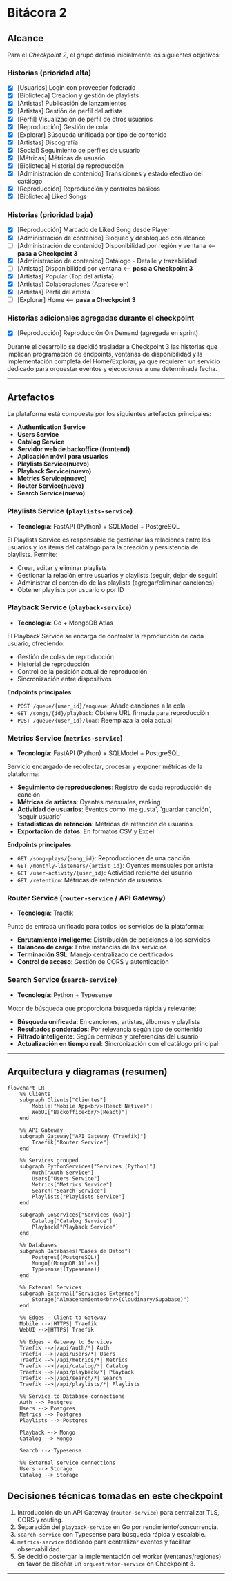 # Bitácora 2

## Alcance

Para el *Checkpoint 2*, el grupo definió inicialmente los siguientes objetivos:

### Historias (prioridad alta)

* [x] [Usuarios] Login con proveedor federado
* [x] [Biblioteca] Creación y gestión de playlists
* [x] [Artistas] Publicación de lanzamientos
* [x] [Artistas] Gestión de perfil del artista
* [x] [Perfil] Visualización de perfil de otros usuarios
* [x] [Reproducción] Gestión de cola
* [x] [Explorar] Búsqueda unificada por tipo de contenido
* [x] [Artistas] Discografía
* [x] [Social] Seguimiento de perfiles de usuario
* [x] [Métricas] Métricas de usuario
* [x] [Biblioteca] Historial de reproducción
* [x] [Administración de contenido] Transiciones y estado efectivo del catálogo
* [x] [Reproducción] Reproducción y controles básicos
* [x] [Biblioteca] Liked Songs

### Historias (prioridad baja)

* [x] [Reproducción] Marcado de Liked Song desde Player
* [x] [Administración de contenido] Bloqueo y desbloqueo con alcance
* [ ] [Administración de contenido] Disponibilidad por región y ventana  <-- **pasa a Checkpoint 3**
* [x] [Administración de contenido] Catálogo - Detalle y trazabilidad
* [ ] [Artistas] Disponibilidad por ventana  <-- **pasa a Checkpoint 3**
* [x] [Artistas] Popular (Top del artista)
* [x] [Artistas] Colaboraciones (Aparece en)
* [x] [Artistas] Perfil del artista
* [ ] [Explorar] Home  <-- **pasa a Checkpoint 3**

### Historias adicionales agregadas durante el checkpoint

* [x] [Reproducción] Reproducción On Demand  (agregada en sprint)

Durante el desarrollo se decidió trasladar a Checkpoint 3 las historias que implican programacion de endpoints, ventanas de disponibilidad y la implementación completa del Home/Explorar, ya que requieren un servicio dedicado para orquestar eventos y ejecuciones a una determinada fecha.

---

## Artefactos

La plataforma está compuesta por los siguientes artefactos principales:

* **Authentication Service**
* **Users Service**
* **Catalog Service**
* **Servidor web de backoffice (frontend)**
* **Aplicación móvil para usuarios**
* **Playlists Service(nuevo)**
* **Playback Service(nuevo)**
* **Metrics Service(nuevo)**
* **Router Service(nuevo)**
* **Search Service(nuevo)**



### Playlists Service (`playlists-service`)

* **Tecnología**: FastAPI (Python) + SQLModel + PostgreSQL

El Playlists Service es responsable de gestionar las relaciones entre los usuarios y los items del catálogo para la creación y persistencia de playlists. Permite:

* Crear, editar y eliminar playlists
* Gestionar la relación entre usuarios y playlists (seguir, dejar de seguir)
* Administrar el contenido de las playlists (agregar/eliminar canciones)
* Obtener playlists por usuario o por ID

### Playback Service (`playback-service`)

* **Tecnología**: Go + MongoDB Atlas

El Playback Service se encarga de controlar la reproducción de cada usuario, ofreciendo:

* Gestión de colas de reproducción
* Historial de reproducción
* Control de la posición actual de reproducción
* Sincronización entre dispositivos

**Endpoints principales**:
- `POST /queue/{user_id}/enqueue`: Añade canciones a la cola
- `GET /songs/{id}/playback`: Obtiene URL firmada para reproducción
- `POST /queue/{user_id}/load`: Reemplaza la cola actual

### Metrics Service (`metrics-service`)

* **Tecnología**: FastAPI (Python) + SQLModel + PostgreSQL

Servicio encargado de recolectar, procesar y exponer métricas de la plataforma:

* **Seguimiento de reproducciones**: Registro de cada reproducción de canción
* **Métricas de artistas**: Oyentes mensuales, ranking
* **Actividad de usuarios**: Eventos como 'me gusta', 'guardar canción', 'seguir usuario'
* **Estadísticas de retención**: Métricas de retención de usuarios
* **Exportación de datos**: En formatos CSV y Excel

**Endpoints principales**:
- `GET /song-plays/{song_id}`: Reproducciones de una canción
- `GET /monthly-listeners/{artist_id}`: Oyentes mensuales por artista
- `GET /user-activity/{user_id}`: Actividad reciente del usuario
- `GET /retention`: Métricas de retención de usuarios

### Router Service (`router-service` / API Gateway)

* **Tecnología**: Traefik

Punto de entrada unificado para todos los servicios de la plataforma:

* **Enrutamiento inteligente**: Distribución de peticiones a los servicios
* **Balanceo de carga**: Entre instancias de los servicios
* **Terminación SSL**: Manejo centralizado de certificados
* **Control de acceso**: Gestión de CORS y autenticación

### Search Service (`search-service`)

* **Tecnología**: Python + Typesense

Motor de búsqueda que proporciona búsqueda rápida y relevante:

* **Búsqueda unificada**: En canciones, artistas, álbumes y playlists
* **Resultados ponderados**: Por relevancia según tipo de contenido
* **Filtrado inteligente**: Según permisos y preferencias del usuario
* **Actualización en tiempo real**: Sincronización con el catálogo principal



---

## Arquitectura y diagramas (resumen)

```mermaid
flowchart LR
    %% Clients
    subgraph Clients["Clientes"]
        Mobile["Mobile App<br/>(React Native)"]
        WebUI["Backoffice<br/>(React)"]
    end

    %% API Gateway
    subgraph Gateway["API Gateway (Traefik)"]
        Traefik["Router Service"]
    end

    %% Services grouped
    subgraph PythonServices["Services (Python)"]
        Auth["Auth Service"]
        Users["Users Service"]
        Metrics["Metrics Service"]
        Search["Search Service"]
        Playlists["Playlists Service"]
    end

    subgraph GoServices["Services (Go)"]
        Catalog["Catalog Service"]
        Playback["Playback Service"]
    end

    %% Databases
    subgraph Databases["Bases de Datos"]
        Postgres[(PostgreSQL)] 
        Mongo[(MongoDB Atlas)]
        Typesense[(Typesense)]
    end

    %% External Services
    subgraph External["Servicios Externos"]
        Storage["Almacenamiento<br/>(Cloudinary/Supabase)"]
    end

    %% Edges - Client to Gateway
    Mobile -->|HTTPS| Traefik
    WebUI -->|HTTPS| Traefik

    %% Edges - Gateway to Services
    Traefik -->|/api/auth/*| Auth
    Traefik -->|/api/users/*| Users
    Traefik -->|/api/metrics/*| Metrics
    Traefik -->|/api/catalog/*| Catalog
    Traefik -->|/api/playback/*| Playback
    Traefik -->|/api/search/*| Search
    Traefik -->|/api/playlists/*| Playlists

    %% Service to Database connections
    Auth --> Postgres
    Users --> Postgres
    Metrics --> Postgres
    Playlists --> Postgres
    
    Playback --> Mongo
    Catalog --> Mongo
    
    Search --> Typesense

    %% External service connections
    Users --> Storage
    Catalog --> Storage
```

## Decisiones técnicas tomadas en este checkpoint

1. Introducción de un API Gateway (`router-service`) para centralizar TLS, CORS y routing.
2. Separación del `playback-service` en Go por rendimiento/concurrencia.
3. `search-service` con Typesense para búsqueda rápida y escalable.
4. `metrics-service` dedicado para centralizar eventos y facilitar observabilidad.
5. Se decidió postergar la implementación del worker (ventanas/regiones) en favor de diseñar un `orquestrator-service` en Checkpoint 3.

---

